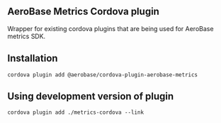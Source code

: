 ## AeroBase Metrics Cordova plugin

Wrapper for existing cordova plugins that are being used for AeroBase metrics SDK.

## Installation

```
cordova plugin add @aerobase/cordova-plugin-aerobase-metrics
```

## Using development version of plugin

```
cordova plugin add ./metrics-cordova --link
```
